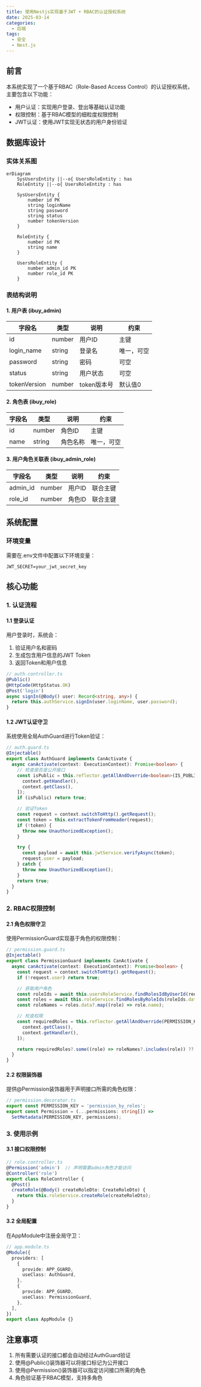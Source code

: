 ```yaml
---
title: 使用Nestjs实现基于JWT + RBAC的认证授权系统
date: 2025-03-14
categories:
  - 后端
tags:
  - 安全
  - Nest.js
---
```


    
## 前言

本系统实现了一个基于RBAC（Role-Based Access Control）的认证授权系统，主要包含以下功能：

- 用户认证：实现用户登录、登出等基础认证功能
- 权限控制：基于RBAC模型的细粒度权限控制
- JWT认证：使用JWT实现无状态的用户身份验证

## 数据库设计

### 实体关系图

```mermaid
erDiagram
    SysUsersEntity ||--o{ UsersRoleEntity : has
    RoleEntity ||--o{ UsersRoleEntity : has

    SysUsersEntity {
        number id PK
        string loginName
        string password
        string status
        number tokenVersion
    }

    RoleEntity {
        number id PK
        string name
    }

    UsersRoleEntity {
        number admin_id PK
        number role_id PK
    }
```

### 表结构说明

#### 1. 用户表 (ibuy_admin)

| 字段名 | 类型 | 说明 | 约束 |
|--------|------|------|-------|
| id | number | 用户ID | 主键 |
| login_name | string | 登录名 | 唯一，可空 |
| password | string | 密码 | 可空 |
| status | string | 用户状态 | 可空 |
| tokenVersion | number | token版本号 | 默认值0 |

#### 2. 角色表 (ibuy_role)

| 字段名 | 类型 | 说明 | 约束 |
|--------|------|------|-------|
| id | number | 角色ID | 主键 |
| name | string | 角色名称 | 唯一，可空 |

#### 3. 用户角色关联表 (ibuy_admin_role)

| 字段名 | 类型 | 说明 | 约束 |
|--------|------|------|-------|
| admin_id | number | 用户ID | 联合主键 |
| role_id | number | 角色ID | 联合主键 |

## 系统配置

### 环境变量

需要在.env文件中配置以下环境变量：

```env
JWT_SECRET=your_jwt_secret_key
```
## 核心功能

### 1. 认证流程

#### 1.1 登录认证

用户登录时，系统会：
1. 验证用户名和密码
2. 生成包含用户信息的JWT Token
3. 返回Token和用户信息

```typescript
// auth.controller.ts
@Public()
@HttpCode(HttpStatus.OK)
@Post('login')
async signIn(@Body() user: Record<string, any>) {
  return this.authService.signIn(user.loginName, user.password);
}
```

#### 1.2 JWT认证守卫

系统使用全局AuthGuard进行Token验证：

```typescript
// auth.guard.ts
@Injectable()
export class AuthGuard implements CanActivate {
  async canActivate(context: ExecutionContext): Promise<boolean> {
    // 检查是否是公开接口
    const isPublic = this.reflector.getAllAndOverride<boolean>(IS_PUBLIC_KEY, [
      context.getHandler(),
      context.getClass(),
    ]);
    if (isPublic) return true;

    // 验证Token
    const request = context.switchToHttp().getRequest();
    const token = this.extractTokenFromHeader(request);
    if (!token) {
      throw new UnauthorizedException();
    }

    try {
      const payload = await this.jwtService.verifyAsync(token);
      request.user = payload;
    } catch {
      throw new UnauthorizedException();
    }
    return true;
  }
}
```

### 2. RBAC权限控制

#### 2.1 角色权限守卫

使用PermissionGuard实现基于角色的权限控制：

```typescript
// permission.guard.ts
@Injectable()
export class PermissionGuard implements CanActivate {
  async canActivate(context: ExecutionContext): Promise<boolean> {
    const request = context.switchToHttp().getRequest();
    if (!request.user) return true;

    // 获取用户角色
    const roleIds = await this.usersRoleService.findRolesIdByUserId(request.user.user_id);
    const roles = await this.roleService.findRolesByRoleIds(roleIds.data);
    const roleNames = roles.data?.map((role) => role.name);

    // 检查权限
    const requiredRoles = this.reflector.getAllAndOverride(PERMISSION_KEY, [
      context.getClass(),
      context.getHandler(),
    ]);

    return requiredRoles?.some((role) => roleNames?.includes(role)) ?? true;
  }
}
```

#### 2.2 权限装饰器

提供@Permission装饰器用于声明接口所需的角色权限：

```typescript
// permission.decorator.ts
export const PERMISSION_KEY = 'permission_by_roles';
export const Permission = (...permissions: string[]) =>
  SetMetadata(PERMISSION_KEY, permissions);
```

### 3. 使用示例

#### 3.1 接口权限控制

```typescript
// role.controller.ts
@Permission('admin')  // 声明需要admin角色才能访问
@Controller('role')
export class RoleController {
  @Post()
  createRole(@Body() createRoleDto: CreateRoleDto) {
    return this.roleService.createRole(createRoleDto);
  }
}
```

#### 3.2 全局配置

在AppModule中注册全局守卫：

```typescript
// app.module.ts
@Module({
  providers: [
    {
      provide: APP_GUARD,
      useClass: AuthGuard,
    },
    {
      provide: APP_GUARD,
      useClass: PermissionGuard,
    },
  ],
})
export class AppModule {}
```


## 注意事项

1. 所有需要认证的接口都会自动经过AuthGuard验证
2. 使用@Public()装饰器可以将接口标记为公开接口
3. 使用@Permission()装饰器可以指定访问接口所需的角色
4. 角色验证基于RBAC模型，支持多角色
